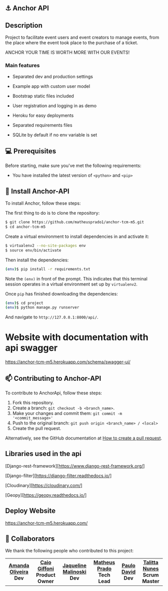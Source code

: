## ⚓ Anchor API


## Description

Project to facilitate event users and event creators to manage events, from the place where the event took place to the purchase of a ticket.

ANCHOR YOUR TIME IS WORTH MORE WITH OUR EVENTS!

### Main features

* Separated dev and production settings

* Example app with custom user model

* Bootstrap static files included

* User registration and logging in as demo

* Heroku for easy deployments

* Separated requirements files

* SQLite by default if no env variable is set

## 💻 Prerequisites

Before starting, make sure you've met the following requirements:

* You have installed the latest version of `<python>` and `<pip>`


## 🚀 Install Anchor-API

To install Anchor, follow these steps:

The first thing to do is to clone the repository:

```sh
$ git clone https://github.com/matheusprado1/anchor-tcm-m5.git
$ cd anchor-tcm-m5
```

Create a virtual environment to install dependencies in and activate it:

```sh
$ virtualenv2 --no-site-packages env
$ source env/bin/activate
```

Then install the dependencies:

```sh
(env)$ pip install -r requirements.txt
```
Note the `(env)` in front of the prompt. This indicates that this terminal
session operates in a virtual environment set up by `virtualenv2`.

Once `pip` has finished downloading the dependencies:
```sh
(env)$ cd project
(env)$ python manage.py runserver
```
And navigate to `http://127.0.0.1:8000/api/`.

# Website with documentation with api swagger

https://anchor-tcm-m5.herokuapp.com/schema/swagger-ui/


## 📫 Contributing to Anchor-API

To contribute to AnchorApi, follow these steps:

1. Fork this repository.
2. Create a branch: `git checkout -b <branch_name>`.
3. Make your changes and commit them: `git commit -m '<commit_message>'`
4. Push to the original branch: `git push origin <branch_name> / <local>`
5. Create the pull request.

Alternatively, see the GitHub documentation at [How to create a pull request](https://help.github.com/en/github/collaborating-with-issues-and-pull-requests/creating-a-pull-request).

## Libraries used in the api

[Django-rest-framework][https://www.django-rest-framework.org/]

[Django-filter][https://django-filter.readthedocs.io/]

[Cloudinary][https://cloudinary.com/]

[Geopy][https://geopy.readthedocs.io/]

## Deploy Website

https://anchor-tcm-m5.herokuapp.com/

## 🤝 Collaborators

We thank the following people who contributed to this project:

<table>
  <tr>
    <td align="center">
        <a href="https://github.com/amandaolits" width="100px;" alt="">
          <b>Amanda Oliveira</b>
      </a>
      </br>
          <b>Dev</b>
    </td>
    <td align="center">
        <a href="https://github.com/caiogiffoni" width="100px;" alt="">
          <b>Caio Giffoni</b>
      </a>
      </br>
          <b>Product Owner</b>
    </td>
   <td align="center">
        <a href="https://github.com/jaquemalinoski" width="100px;" alt="">
          <b>Jaqueline Malinoski</b>
      </a>
      </br>
          <b>Dev</b>
    </td>
    <td align="center">
        <a href="https://github.com/matheusprado1" width="100px;" alt="">
          <b>Matheus Prado</b>
      </a>
      </br>
          <b>Tech Lead</b>
    </td>
    <td align="center">
        <a href="https://github.com/paulo-david " width="100px;" alt="">
          <b>Paulo David</b>
      </a>
        </br>
          <b>Dev</b>
    </td>
    <td align="center">
        <a href="https://github.com/talitta-nunes" width="100px;" alt="">
          <b>Talitta Nunes</b>
      </a>
      </br>
          <b>Scrum Master</b>
    </td>
  </tr>
</table>

